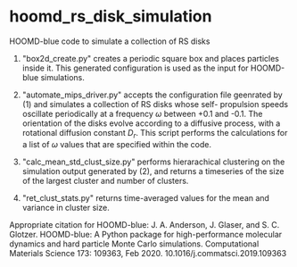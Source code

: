 # hoomd_rs_disk_simulation
HOOMD-blue code to simulate a collection of RS disks

1. "box2d_create.py" creates a periodic square box and places particles inside it. This generated configuration is used as
    the input for HOOMD-blue simulations.

2. "automate_mips_driver.py" accepts the configuration file geenrated by (1) and simulates a collection of RS disks whose self- 
    propulsion speeds oscillate periodically at a frequency $\omega$ between +0.1 and -0.1. The orientation of the disks evolve 
    according to a diffusive process, with a rotational diffusion constant $D_r$. This script performs the calculations for a 
    list of $\omega$ values that are specified within the code.

3. "calc_mean_std_clust_size.py" performs hierarachical clustering on the simulation output generated by (2), and returns a 
    timeseries of the size of the largest cluster and number of clusters.

4. "ret_clust_stats.py" returns time-averaged values for the mean and variance in cluster size.

Appropriate citation for HOOMD-blue: J. A. Anderson, J. Glaser, and S. C. Glotzer. HOOMD-blue: A Python package for high-performance molecular dynamics and hard particle Monte Carlo simulations. Computational Materials Science 173: 109363, Feb 2020. 10.1016/j.commatsci.2019.109363

